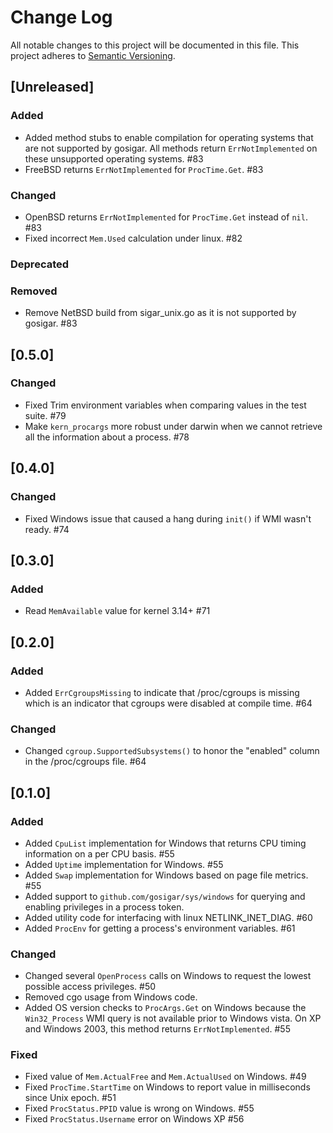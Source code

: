 # Change Log
All notable changes to this project will be documented in this file.
This project adheres to [Semantic Versioning](http://semver.org/).

## [Unreleased]

### Added
- Added method stubs to enable compilation for operating systems that are not
  supported by gosigar. All methods return `ErrNotImplemented` on these unsupported
  operating systems. #83
- FreeBSD returns `ErrNotImplemented` for `ProcTime.Get`. #83

### Changed
- OpenBSD returns `ErrNotImplemented` for `ProcTime.Get` instead of `nil`. #83
- Fixed incorrect `Mem.Used` calculation under linux. #82

### Deprecated

### Removed
- Remove NetBSD build from sigar_unix.go as it is not supported by gosigar. #83

## [0.5.0]

### Changed
- Fixed Trim environment variables when comparing values in the test suite. #79
- Make `kern_procargs` more robust under darwin when we cannot retrieve
  all the information about a process. #78

## [0.4.0]

### Changed
- Fixed Windows issue that caused a hang during `init()` if WMI wasn't ready. #74

## [0.3.0]

### Added
- Read `MemAvailable` value for kernel 3.14+ #71

## [0.2.0]

### Added
- Added `ErrCgroupsMissing` to indicate that /proc/cgroups is missing which is
  an indicator that cgroups were disabled at compile time. #64

### Changed
- Changed `cgroup.SupportedSubsystems()` to honor the "enabled" column in the
  /proc/cgroups file. #64

## [0.1.0]

### Added
- Added `CpuList` implementation for Windows that returns CPU timing information
  on a per CPU basis. #55
- Added `Uptime` implementation for Windows. #55
- Added `Swap` implementation for Windows based on page file metrics. #55
- Added support to `github.com/gosigar/sys/windows` for querying and enabling
  privileges in a process token.
- Added utility code for interfacing with linux NETLINK_INET_DIAG. #60
- Added `ProcEnv` for getting a process's environment variables. #61

### Changed
- Changed several `OpenProcess` calls on Windows to request the lowest possible
  access privileges. #50
- Removed cgo usage from Windows code.
- Added OS version checks to `ProcArgs.Get` on Windows because the
  `Win32_Process` WMI query is not available prior to Windows vista. On XP and
  Windows 2003, this method returns `ErrNotImplemented`. #55

### Fixed
- Fixed value of `Mem.ActualFree` and `Mem.ActualUsed` on Windows. #49
- Fixed `ProcTime.StartTime` on Windows to report value in milliseconds since
  Unix epoch. #51
- Fixed `ProcStatus.PPID` value is wrong on Windows. #55
- Fixed `ProcStatus.Username` error on Windows XP #56
